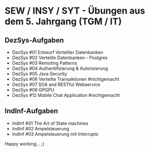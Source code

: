 # SEW / INSY / SYT - Übungen aus dem 5. Jahrgang (TGM / IT)

## DezSys-Aufgaben

- DezSys #01 Entwurf Verteilter Datenbanken
- DezSys #02 Verteilte Datenbanken - Postgres
- DezSys #03 Remoting Patterns
- DezSys #04 Authentifizierung & Autorisierung
- DezSys #05 Java Security
- DezSys #06 Verteilte Transaktionen #nichtgemacht
- DezSys #07 SOA and RESTful Webservice
- DezSys #08 GPGPU
- DezSys #12 Mobile Chat Application #nichtgemacht

## IndInf-Aufgaben

- IndInf #01 The Art of State machines
- IndInf #02 Ampelsteuerung
- IndInf #03 Ampelsteuerung mit Interrupts

Happy working... ;)